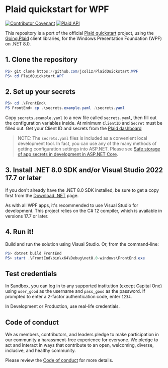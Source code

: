 # Plaid quickstart for WPF

[![Contributor Covenant](https://img.shields.io/badge/Contributor%20Covenant-2.1-4baaaa.svg)](code_of_conduct.md) 
[![Plaid API](https://img.shields.io/badge/Plaid%20API-v1.370.0-blue
)](https://github.com/plaid/plaid-openapi)

This repository is a port of the official [Plaid quickstart](https://github.com/plaid/quickstart) project, using the [Going.Plaid](https://github.com/viceroypenguin/Going.Plaid) client libraries, for the Windows Presentation Foundation (WPF) on .NET 8.0.

## 1. Clone the repository

```Powershell
PS> git clone https://github.com/jcoliz/PlaidQuickstart.WPF
PS> cd PlaidQuickstart.WPF
```

## 2. Set up your secrets

```Powershell
PS> cd .\FrontEnd\
PS FrontEnd> cp .\secrets.example.yaml .\secrets.yaml
```

Copy `secrets.example.yaml` to a new file called `secrets.yaml`, then fill out the configuration variables inside. At
minimum `ClientID` and `Secret` must be filled out. Get your Client ID and secrets from
the [Plaid dashboard](https://dashboard.plaid.com/account/keys)

> NOTE: The `secrets.yaml` files is included as a convenient local development tool. In fact, you can use any of the many methods of getting configuration settings into ASP.NET. Please see [Safe storage of app secrets in development in ASP.NET Core](https://docs.microsoft.com/en-us/aspnet/core/security/app-secrets?view=aspnetcore-6.0&tabs=linux).

## 3. Install .NET 8.0 SDK and/or Visual Studio 2022 17.7 or later

If you don't already have the .NET 8.0 SDK installed, be sure to get a copy first from the [Download .NET](https://dotnet.microsoft.com/en-us/download) page.

As with all WPF apps, it's recommended to use Visual Studio for development. This project relies on the C# 12 compiler, which is available in versions 17.7 or later.

## 4. Run it!

Build and run the solution using Visual Studio. Or, from the command-line:

```Powershell
PS> dotnet build FrontEnd
PS> start .\FrontEnd\bin\x64\Debug\net8.0-windows\FrontEnd.exe
```

## Test credentials

In Sandbox, you can log in to any supported institution (except Capital One) using `user_good` as the username and `pass_good` as the password. If prompted to enter a 2-factor authentication code, enter `1234`.

In Development or Production, use real-life credentials.

## Code of conduct

We as members, contributors, and leaders pledge to make participation in our
community a harassment-free experience for everyone. We pledge to act and
interact in ways that contribute to an open, welcoming, diverse, inclusive, 
and healthy community.

Please review the [Code of conduct](/code_of_conduct.md) for more details.
